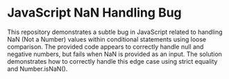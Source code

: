 # JavaScript NaN Handling Bug

This repository demonstrates a subtle bug in JavaScript related to handling NaN (Not a Number) values within conditional statements using loose comparison. The provided code appears to correctly handle null and negative numbers, but fails when NaN is provided as an input.  The solution demonstrates how to correctly handle this edge case using strict equality and Number.isNaN().